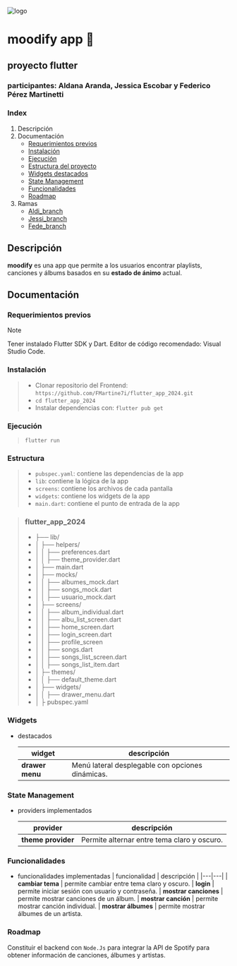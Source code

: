![logo](https://i.imgur.com/xOniTxy.png)
# moodify app 🎵
## proyecto flutter
### participantes: Aldana Aranda, Jessica Escobar y Federico Pérez Martinetti

### Index

1. Descripción
2. Documentación
    * [Requerimientos previos](#requerimientos-previos)
    * [Instalación](#instalación)
    * [Ejecución](#ejecución)
    * [Estructura del proyecto](#estructura)
    * [Widgets destacados](#widgets)
    * [State Management](#state-management)
    * [Funcionalidades](#funcionalidades)
    * [Roadmap](#roadmap)
3. Ramas
    + [Aldi_branch](https://github.com/FMartine7i/moodify_api/tree/aldi_branch)
    + [Jessi_branch](https://github.com/FMartine7i/moodify_api/tree/jessii_branch)
    + [Fede_branch](https://github.com/FMartine7i/moodify_api/tree/fede_branch)

## Descripción
**moodify** es una app que permite a los usuarios encontrar playlists, canciones y álbums basados en su **estado de ánimo** actual.

## Documentación
### Requerimientos previos
> [!NOTE]
> Tener instalado Flutter SDK y Dart. Editor de código recomendado: Visual Studio Code.
### Instalación
> - Clonar repositorio del Frontend: ``https://github.com/FMartine7i/flutter_app_2024.git``
> - ``cd flutter_app_2024``
> - Instalar dependencias con: ``flutter pub get``
### Ejecución
> ``flutter run``
### Estructura
> - ``pubspec.yaml``: contiene las dependencias de la app
> - ``lib``: contiene la lógica de la app
> - ``screens``: contiene los archivos de cada pantalla
> - ``widgets``: contiene los widgets de la app
> - ``main.dart``: contiene el punto de entrada de la app

> ### flutter_app_2024
> - ├── lib/
> - │   ├── helpers/
> - │   │   ├── preferences.dart
> - │   │   ├── theme_provider.dart
> - │   ├── main.dart
> - │   ├── mocks/
> - │   │   ├── albumes_mock.dart
> - │   │   ├── songs_mock.dart
> - │   │   ├── usuario_mock.dart
> - │   ├── screens/
> - │   │   ├── album_individual.dart
> - │   │   ├── albu_list_screen.dart
> - │   │   ├── home_screen.dart
> - │   │   ├── login_screen.dart
> - │   │   ├── profile_screen
> - │   │   ├── songs.dart
> - │   │   ├── songs_list_screen.dart
> - │   │   ├── songs_list_item.dart
> - │   ├─ themes/
> - │   │   ├── default_theme.dart
> - │   ├── widgets/
> - │   │   ├── drawer_menu.dart
> - │   ├ pubspec.yaml


### Widgets
* destacados

    | widget | descripción |
    |---|---|
    | **drawer menu** | Menú lateral desplegable con opciones dinámicas.



### State Management
* providers implementados

    | provider | descripción |
    |---|---|
    | **theme provider** | Permite alternar entre tema claro y oscuro.   


### Funcionalidades
* funcionalidades implementadas
    | funcionalidad | descripción |
    |---|---|
    | **cambiar tema** | permite cambiar entre tema claro y oscuro.
    | **login** | permite iniciar sesión con usuario y contraseña.
    | **mostrar canciones** | permite mostrar canciones de un álbum.
    | **mostrar canción** | permite mostrar canción individual.
    | **mostrar álbumes** | permite mostrar álbumes de un artista.

### Roadmap
Constituir el backend con ``Node.Js`` para integrar la API de Spotify para obtener información de canciones, álbumes y artistas.